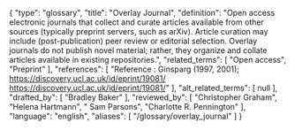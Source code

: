 {
    "type": "glossary",
    "title": "Overlay Journal",
    "definition": "Open access electronic journals that collect and curate articles available from other sources (typically preprint servers, such as arXiv). Article curation may include (post-publication) peer review or editorial selection. Overlay journals do not publish novel material; rather, they organize and collate articles available in existing repositories.",
    "related_terms": [
        "Open access",
        "Preprint"
    ],
    "references": [
        "Reference :  Ginsparg (1997, 2001); https://discovery.ucl.ac.uk/id/eprint/19081/ https://discovery.ucl.ac.uk/id/eprint/19081/"
    ],
    "alt_related_terms": [
        null
    ],
    "drafted_by": [
        "Bradley Baker"
    ],
    "reviewed_by": [
        "Christopher Graham",
        "Helena Hartmann",
        " Sam Parsons",
        "Charlotte R. Pennington"
    ],
    "language": "english",
    "aliases": [
        "/glossary/overlay_journal"
    ]
}
